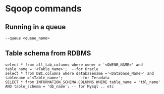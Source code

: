 # Sqoop commands

## Running in a queue
```
--queue <queue_name>
```

## Table schema from RDBMS
```
select * from all_tab_columns where owner = '<OWENR_NAME>' and table_name = '<Table_name>';  --for Oracle
select * from DBC.columns where databasename ='<Database_Name>' and tablename ='<Table_name>';       --for Teradata
SELECT * from INFORMATION_SCHEMA.COLUMNS WHERE table_name = 'tbl_name' AND table_schema = 'db_name'; -- for Mysql .. etc
```
